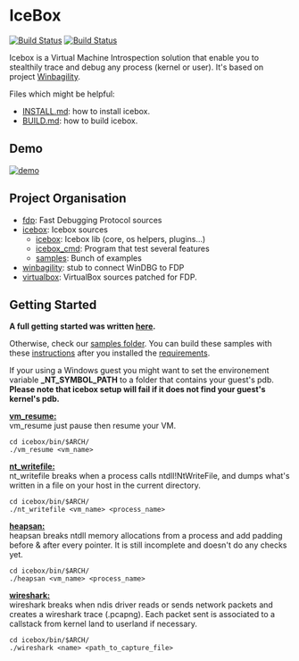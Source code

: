 # IceBox

[![Build Status](https://github.com/thalium/icebox/workflows/linux/badge.svg)](
                 https://github.com/thalium/icebox/actions?query=workflow%3Alinux)
[![Build Status](https://github.com/thalium/icebox/workflows/windows/badge.svg)](
                 https://github.com/thalium/icebox/actions?query=workflow%3Awindows)


Icebox is a Virtual Machine Introspection solution that enable you to stealthily trace and debug any process (kernel or user).
It's based on project [Winbagility](https://github.com/Winbagility/Winbagility).


Files which might be helpful:

* [INSTALL.md](/doc/INSTALL.md): how to install icebox.
* [BUILD.md](/doc/BUILD.md): how to build icebox.

## Demo
[![demo](doc/wireshark_icebox.gif)](https://www.youtube.com/watch?v=uJnxF0gptf8)

## Project Organisation
* [fdp](/src/FDP): Fast Debugging Protocol sources
* [icebox](/src/icebox): Icebox sources
  *  [icebox](/src/icebox/icebox): Icebox lib (core, os helpers, plugins...)
  *  [icebox_cmd](/src/icebox/icebox_cmd): Program that test several features
  *  [samples](/src/icebox/samples): Bunch of examples
* [winbagility](/src/Winbagility): stub to connect WinDBG to FDP
* [virtualbox](/third_party/virtualbox): VirtualBox sources patched for FDP.

## Getting Started
**A full getting started was written [here](https://thalium.github.io/icebox/posts/getting_started).**

Otherwise, check our [samples folder](/src/icebox/samples). You can build these samples with these [instructions](/doc/BUILD.gen.md#stage-build) after you installed the [requirements](/doc/BUILD.md#requirements-to-compile-icebox).

If your using a Windows guest you might want to set the environement variable **_NT_SYMBOL_PATH** to a folder that contains your guest's pdb. **Please note that icebox setup will fail if it does not find your guest's kernel's pdb.**

<u>**vm_resume:**</u><br>
vm_resume just pause then resume your VM.
```
cd icebox/bin/$ARCH/
./vm_resume <vm_name>
```

<u>**nt_writefile:**</u><br>
nt_writefile breaks when a process calls ntdll!NtWriteFile, and dumps what's written in a file on your host in the current directory.

```
cd icebox/bin/$ARCH/
./nt_writefile <vm_name> <process_name>
```

<u>**heapsan:**</u><br>
heapsan breaks ntdll memory allocations from a process and add padding before & after every pointer. It is still incomplete and doesn't do any checks yet.

```
cd icebox/bin/$ARCH/
./heapsan <vm_name> <process_name>
```

<u>**wireshark:**</u><br>
wireshark breaks when ndis driver reads or sends network packets and creates a wireshark trace (.pcapng). Each packet sent is associated to a callstack from kernel land to userland if necessary.

```
cd icebox/bin/$ARCH/
./wireshark <name> <path_to_capture_file>
```
